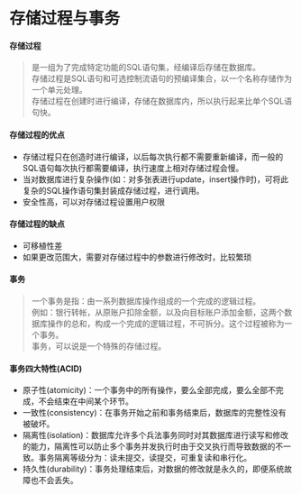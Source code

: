 存储过程与事务
==============

#### 存储过程
> 是一组为了完成特定功能的SQL语句集，经编译后存储在数据库。  
> 存储过程是SQL语句和可选控制流语句的预编译集合，以一个名称存储作为一个单元处理。  
> 存储过程在创建时进行编译，存储在数据库内，所以执行起来比单个SQL语句快。

#### 存储过程的优点
- 存储过程只在创造时进行编译，以后每次执行都不需要重新编译，而一般的SQL语句每次执行都需要编译，执行速度上相对存储过程会慢。  
- 当对数据库进行复杂操作(如：对多张表进行update，insert操作时)，可将此复杂的SQL操作语句集封装成存储过程，进行调用。  
- 安全性高，可以对存储过程设置用户权限  

#### 存储过程的缺点
- 可移植性差  
- 如果更改范围大，需要对存储过程中的参数进行修改时，比较繁琐  

#### 事务
> 一个事务是指：由一系列数据库操作组成的一个完成的逻辑过程。  
> 例如：银行转帐，从原账户扣除金额，以及向目标账户添加金额，这两个数据库操作的总和，构成一个完成的逻辑过程，不可拆分。这个过程被称为一个事务。  
> 事务，可以说是一个特殊的存储过程。  

#### 事务四大特性(ACID)
- 原子性(atomicity)：一个事务中的所有操作，要么全部完成，要么全部不完成，不会结束在中间某个环节。  
- 一致性(consistency)：在事务开始之前和事务结束后，数据库的完整性没有被破坏。  
- 隔离性(isolation)：数据库允许多个兵法事务同时对其数据库进行读写和修改的能力，隔离性可以防止多个事务并发执行时由于交叉执行而导致数据的不一致。事务隔离等级分为：读未提交，读提交，可重复读和串行化。  
- 持久性(durability)：事务处理结束后，对数据的修改就是永久的，即便系统故障也不会丢失。  


